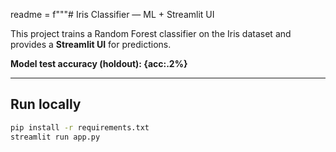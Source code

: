 readme = f"""# Iris Classifier — ML + Streamlit UI

This project trains a Random Forest classifier on the Iris dataset and provides a **Streamlit UI** for predictions.

**Model test accuracy (holdout): {acc:.2%}**

---

## Run locally
```bash
pip install -r requirements.txt
streamlit run app.py

